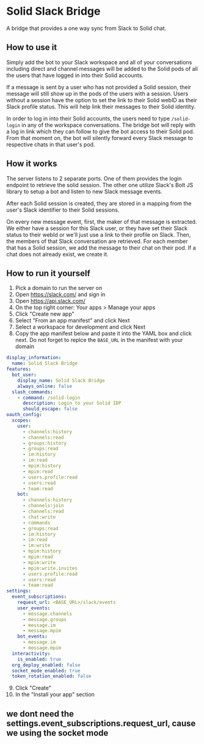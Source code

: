 # Solid Slack Bridge
A bridge that provides a one way sync from Slack to Solid chat.

## How to use it
Simply add the bot to your Slack workspace and all of your conversations including direct and channel messages will be added to the Solid pods of all the users that have logged in into their Solid accounts.

If a message is sent by a user who has not provided a Solid session, their message will still show up in the pods of the users with a session. Users without a session have the option to set the link to their Solid webID as their Slack profile status. This will help link their messages to their Solid identity.

In order to log in into their Solid accounts, the users need to type `/solid-login` in any of the workspace conversations. The bridge bot will reply with a log in link which they can follow to give the bot access to their Solid pod. From that moment on, the bot will silently forward every Slack message to respective chats in that user's pod.

## How it works
The server listens to 2 separate ports. One of them provides the login endpoint to retrieve the solid session. The other one utilize Slack's Bolt JS library to setup a bot and listen to new Slack message events.

After each Solid session is created, they are stored in a mapping from the user's Slack identifier to their Solid sessions.

On every new message event, first, the maker of that message is extracted. We either have a session for this Slack user, or they have set their Slack status to their webId or we'll just use a link to their profile on Slack. Then, the members of that Slack conversation are retrieved. For each member that has a Solid session, we add the message to their chat on their pod. If a chat does not already exist, we create it.

## How to run it yourself
1. Pick a domain to run the server on
2. Open https://slack.com/ and sign in
3. Open https://api.slack.com/
4. On the top right corner: Your apps > Manage your apps
5. Click "Create new app"
6. Select "From an app manifest" and click Next
7. Select a workspace for development and click Next
8. Copy the app manifest below and paste it into the YAML box and click next. Do not forget to replce the `BASE_URL` in the manifest with your domain
```yaml
display_information:
  name: Solid Slack Bridge
features:
  bot_user:
    display_name: Solid Slack Bridge
    always_online: false
  slash_commands:
    - command: /solid-login
      description: Login to your Solid IDP
      should_escape: false
oauth_config:
  scopes:
    user:
      - channels:history
      - channels:read
      - groups:history
      - groups:read
      - im:history
      - im:read
      - mpim:history
      - mpim:read
      - users.profile:read
      - users:read
      - team:read
    bot:
      - channels:history
      - channels:join
      - channels:read
      - chat:write
      - commands
      - groups:read
      - im:history
      - im:read
      - im:write
      - mpim:history
      - mpim:read
      - mpim:write
      - mpim:write.invites
      - users.profile:read
      - users:read
      - team:read
settings:
  event_subscriptions:
    request_url: <BASE_URL>/slack/events
    user_events:
      - message.channels
      - message.groups
      - message.im
      - message.mpim
    bot_events:
      - message.im
      - message.mpim
  interactivity:
    is_enabled: true
  org_deploy_enabled: false
  socket_mode_enabled: true
  token_rotation_enabled: false
```
9. Click "Create"
10. In the "Install your app" section

## we dont need the settings.event_subscriptions.request_url, cause we using the socket mode
